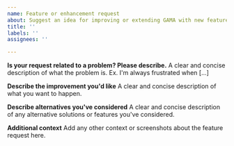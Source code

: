 ```yaml
---
name: Feature or enhancement request
about: Suggest an idea for improving or extending GAMA with new features. Please take the time to discuss it first in the forum or discussions if possible, as it might benefit from others users' feedbacks. Please be as informative as possible and provide all the necessary links. 
title: ''
labels: ''
assignees: ''

---
```


**Is your request related to a problem? Please describe.**
A clear and concise description of what the problem is. Ex. I'm always frustrated when [...]

**Describe the improvement you'd like**
A clear and concise description of what you want to happen.

**Describe alternatives you've considered**
A clear and concise description of any alternative solutions or features you've considered.

**Additional context**
Add any other context or screenshots about the feature request here.
